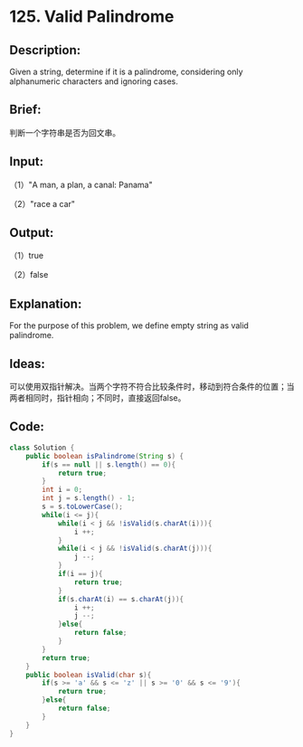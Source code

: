 # 125. Valid Palindrome

## Description:

Given a string, determine if it is a palindrome, considering only alphanumeric characters and ignoring cases.

## Brief:

判断一个字符串是否为回文串。

## Input:

（1）"A man, a plan, a canal: Panama"

（2）"race a car"

## Output:

（1）true

（2）false

## Explanation:

For the purpose of this problem, we define empty string as valid palindrome.

## Ideas:

可以使用双指针解决。当两个字符不符合比较条件时，移动到符合条件的位置；当两者相同时，指针相向；不同时，直接返回false。
## Code:

```java
class Solution {
    public boolean isPalindrome(String s) {
        if(s == null || s.length() == 0){
            return true;
        }
        int i = 0;
        int j = s.length() - 1;
        s = s.toLowerCase();
        while(i <= j){
            while(i < j && !isValid(s.charAt(i))){
                i ++;
            }
            while(i < j && !isValid(s.charAt(j))){
                j --;
            }
            if(i == j){
                return true;
            }
            if(s.charAt(i) == s.charAt(j)){
                i ++;
                j --;
            }else{
                return false;
            }
        }
        return true;
    }
    public boolean isValid(char s){
        if(s >= 'a' && s <= 'z' || s >= '0' && s <= '9'){
            return true;
        }else{
            return false;
        }
    }
}
```

